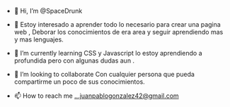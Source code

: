 - 👋 Hi, I’m @SpaceDrunk
- 👀 Estoy interesado a aprender todo lo necesario para crear una pagina web , Deborar los conocimientos de era area y  seguir aprendiendo mas y mas lenguajes.
- 🌱 I’m currently learning  CSS  y Javascript lo estoy aprendiendo a profundida pero con algunas dudas aun .
- 💞️ I’m looking to collaborate Con cualquier persona que pueda compartirme un poco de sus conocimientos.

- 📫 How to reach me ...juanpablogonzalez42@gmail.com

<!---
SpaceDrunk/SpaceDrunk is a ✨ special ✨ repository because its `README.md` (this file) appears on your GitHub profile.
You can click the Preview link to take a look at your changes.
--->
